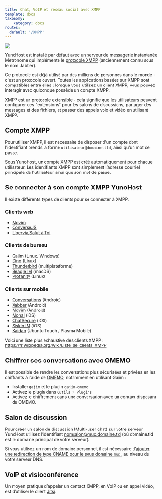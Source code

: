 ```yaml
---
title: Chat, VoIP et réseau social avec XMPP
template: docs
taxonomy:
    category: docs
routes:
  default: '/XMPP'
---
```


![](image://XMPP_logo.png?resize=100)

YunoHost est installé par défaut avec un serveur de messagerie instantanée Metronome qui implémente le [protocole XMPP](https://fr.wikipedia.org/wiki/Extensible_Messaging_and_Presence_Protocol) (anciennement connu sous le nom Jabber).

Ce protocole est déjà utilisé par des millions de personnes dans le monde - c'est un protocole ouvert. Toutes les applications basées sur XMPP sont compatibles entre elles : lorsque vous utilisez un client XMPP, vous pouvez interagir avec quiconque possède un compte XMPP.

XMPP est un protocole extensible - cela signifie que les utilisateurs peuvent configurer des "extensions" pour les salons de discussions, partager des messages et des fichiers, et passer des appels voix et vidéo en utilisant XMPP.

## Compte XMPP

Pour utiliser XMPP, il est nécessaire de disposer d'un compte dont l'identifiant prends la forme `utilisateur@domaine.tld`, ainsi qu’un mot de passe.

Sous YunoHost, un compte XMPP est créé automatiquement pour chaque utilisateur. Les identifiants XMPP sont simplement l’adresse courriel principale de l'utilisateur ainsi que son mot de passe.

## Se connecter à son compte XMPP YunoHost

Il existe différents types de clients pour se connecter à XMPP.

### Clients web

- [Movim](https://movim.eu)
- [ConverseJS](https://conversejs.org/)
- [Libervia/Salut à Toi](https://salut-a-toi.org/)

### Clients de bureau

- [Gajim](http://gajim.org/fr/) (Linux, Windows)
- [Dino](https://dino.im) (Linux)
- [Thunderbird](https://www.thunderbird.net/) (multiplateforme)
- [Beagle IM](https://beagle.im/) (macOS)
- [Profanity](https://profanity-im.github.io/) (Linux)

### Clients sur mobile

- [Conversations](https://conversations.im/) (Android)
- [Xabber](http://xabber.com) (Android)
- [Movim](https://movim.eu) (Android)
- [Monal](https://monal.im/) (iOS)
- [ChatSecure](https://chatsecure.org/) (iOS)
- [Siskin IM](https://siskin.im/) (iOS)
- [Kaidan](https://www.kaidan.im/) (Ubuntu Touch / Plasma Mobile)

Voici une liste plus exhaustive des clients XMPP : https://fr.wikipedia.org/wiki/Liste_de_clients_XMPP

## Chiffrer ses conversations avec OMEMO

Il est possible de rendre les conversations plus sécurisées et privées en les chiffrants à l'aide de [OMEMO](https://xmpp.org/extensions/xep-0384.html), notamment en utilisant Gajim :
- Installer `gajim` et le plugin `gajim-omemo`
- Activez le plugin dans `Outils > Plugins`
- Activez le chiffrement dans une conversation avec un contact disposant de OMEMO.

## Salon de discussion

Pour créer un salon de discussion (Multi-user chat) sur votre serveur YunoHost utilisez l’identifiant nomsalon@muc.domaine.tld (où domaine.tld est le domaine principal de votre serveur).

Si vous utilisez un nom de domaine personnel, il est nécessaire d’[ajouter une redirection de type CNAME pour le sous domaine `muc.`](/dns_config) au niveau de votre serveur DNS.

## VoIP et visioconférence

Un moyen pratique d’appeler un contact XMPP, en VoIP ou en appel vidéo, est d’utiliser le client [Jitsi](http://jitsi.org/).
